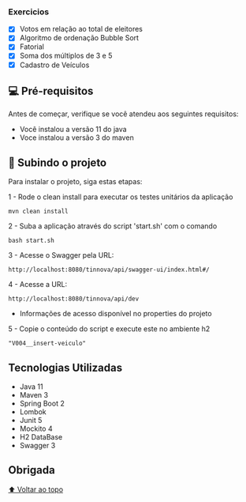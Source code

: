 ### Exercicios

- [x] Votos em relação ao total de eleitores
- [x] Algoritmo de ordenação Bubble Sort
- [x] Fatorial
- [x] Soma dos múltiplos de 3 e 5
- [x] Cadastro de Veículos

## 💻 Pré-requisitos

Antes de começar, verifique se você atendeu aos seguintes requisitos:
* Você instalou a versão 11 do java
* Voce instalou a versão 3 do maven

## 🚀 Subindo o projeto

Para instalar o projeto, siga estas etapas:

1 - Rode o clean install para executar os testes unitários da aplicação
```
mvn clean install
```

2 - Suba a aplicação através do script 'start.sh' com o comando
```
bash start.sh
```

3 - Acesse o Swagger pela URL:
```
http://localhost:8080/tinnova/api/swagger-ui/index.html#/
```

4 - Acesse a URL: 
```
http://localhost:8080/tinnova/api/dev
```
* Informações de acesso disponível no properties do projeto

5 - Copie o conteúdo do script e execute este no ambiente h2
```
"V004__insert-veiculo"
```

## Tecnologias Utilizadas

- Java 11
- Maven 3
- Spring Boot 2
- Lombok
- Junit 5
- Mockito 4
- H2 DataBase
- Swagger 3

## Obrigada

[⬆ Voltar ao topo](tinnova)<br>
